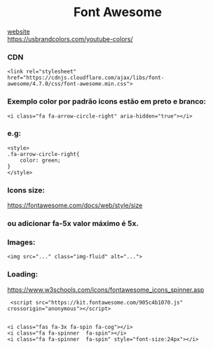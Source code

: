 <h1 align="center"> Font Awesome </h1>


<a href="https://fontawesome.com/">website</a> <br>
<a href="https://usbrandcolors.com/youtube-colors/">https://usbrandcolors.com/youtube-colors/</a>


### CDN
    <link rel="stylesheet" href="https://cdnjs.cloudflare.com/ajax/libs/font-awesome/4.7.0/css/font-awesome.min.css">


### Exemplo color por padrão icons estão em preto e branco: 
    <i class="fa fa-arrow-circle-right" aria-hidden="true"></i>

### e.g: 
    <style>
    .fa-arrow-circle-right{
        color: green;
    }
    </style>

### Icons size:
<a href="https://fontawesome.com/docs/web/style/size">https://fontawesome.com/docs/web/style/size</a> 
### ou adicionar fa-5x valor máximo é 5x.

### Images: 
    <img src="..." class="img-fluid" alt="...">

### Loading: 
<a href="https://www.w3schools.com/icons/fontawesome_icons_spinner.asp">https://www.w3schools.com/icons/fontawesome_icons_spinner.asp</a>

     <script src="https://kit.fontawesome.com/905c4b1070.js" crossorigin="anonymous"></script>


    <i class="fas fa-3x fa-spin fa-cog"></i>
    <i class="fa fa-spinner  fa-spin"></i>
    <i class="fa fa-spinner  fa-spin" style="font-size:24px"></i>